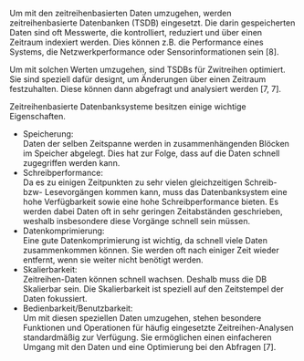 Um mit den zeitreihenbasierten Daten umzugehen, werden zeitreihenbasierte Datenbanken (TSDB) eingesetzt.
Die darin gespeicherten Daten sind oft Messwerte, die kontrolliert, reduziert und über einen Zeitraum indexiert werden.
Dies können z.B. die Performance eines Systems, die Netzwerkperformance oder Sensorinformationen sein [8].

Um mit solchen Werten umzugehen, sind TSDBs für Zwitreihen optimiert.
Sie sind speziell dafür designt, um Änderungen über einen Zeitraum festzuhalten.
Diese können dann abgefragt und analysiert werden [7, 7].

Zeitreihenbasierte Datenbanksysteme besitzen einige wichtige Eigenschaften.

-   Speicherung:<br>
    Daten der selben Zeitspanne werden in zusammenhängenden Blöcken im Speicher abgelegt.
    Dies hat zur Folge, dass auf die Daten schnell zugegriffen werden kann.
-   Schreibperformance:<br>
    Da es zu einigen Zeitpunkten zu sehr vielen gleichzeitigen Schreib- bzw- Lesevorgängen kommen kann, muss das Datenbanksystem eine hohe Verfügbarkeit sowie eine hohe Schreibperformance bieten.
    Es werden dabei Daten oft in sehr geringen Zeitabständen geschrieben, weshalb insbesondere diese Vorgänge schnell sein müssen.
-   Datenkomprimierung:<br>
    Eine gute Datenkomprimierung ist wichtig, da schnell viele Daten zusammenkommen können.
    Sie werden oft nach einiger Zeit wieder entfernt, wenn sie weiter nicht benötigt werden.
-   Skalierbarkeit:<br>
    Zeitreihen-Daten können schnell wachsen.
    Deshalb muss die DB Skalierbar sein.
    Die Skalierbarkeit ist speziell auf den Zeitstempel der Daten fokussiert.
-   Bedienbarkeit/Benutzbarkeit:<br>
    Um mit diesen speziellen Daten umzugehen, stehen besondere Funktionen und Operationen für häufig eingesetzte Zeitreihen-Analysen standardmäßig zur Verfügung.
    Sie ermöglichen einen einfacheren Umgang mit den Daten und eine Optimierung bei den Abfragen [7].
